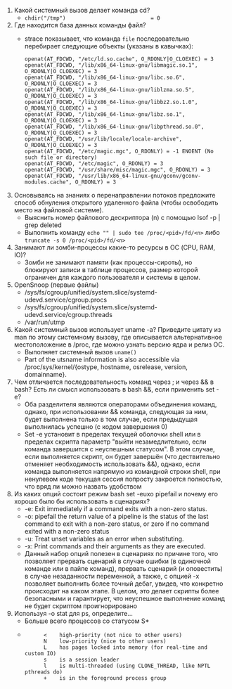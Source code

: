 1. Какой системный вызов делает команда cd?
    * `chdir("/tmp")                           = 0`
2. Где находится база данных команды файл?
   * strace показывает, что команда `file` последовательно перебирает следующие объекты (указаны в кавычках):

         openat(AT_FDCWD, "/etc/ld.so.cache", O_RDONLY|O_CLOEXEC) = 3
         openat(AT_FDCWD, "/lib/x86_64-linux-gnu/libmagic.so.1", O_RDONLY|O_CLOEXEC) = 3
         openat(AT_FDCWD, "/lib/x86_64-linux-gnu/libc.so.6", O_RDONLY|O_CLOEXEC) = 3
         openat(AT_FDCWD, "/lib/x86_64-linux-gnu/liblzma.so.5", O_RDONLY|O_CLOEXEC) = 3
         openat(AT_FDCWD, "/lib/x86_64-linux-gnu/libbz2.so.1.0", O_RDONLY|O_CLOEXEC) = 3
         openat(AT_FDCWD, "/lib/x86_64-linux-gnu/libz.so.1", O_RDONLY|O_CLOEXEC) = 3
         openat(AT_FDCWD, "/lib/x86_64-linux-gnu/libpthread.so.0", O_RDONLY|O_CLOEXEC) = 3
         openat(AT_FDCWD, "/usr/lib/locale/locale-archive", O_RDONLY|O_CLOEXEC) = 3
         openat(AT_FDCWD, "/etc/magic.mgc", O_RDONLY) = -1 ENOENT (No such file or directory)
         openat(AT_FDCWD, "/etc/magic", O_RDONLY) = 3
         openat(AT_FDCWD, "/usr/share/misc/magic.mgc", O_RDONLY) = 3
         openat(AT_FDCWD, "/usr/lib/x86_64-linux-gnu/gconv/gconv-modules.cache", O_RDONLY) = 3

3. Основываясь на знаниях о перенаправлении потоков предложите способ обнуления открытого удаленного файла (чтобы освободить место на файловой системе).
   * Выяснить номер файлового дескриптора (n) с помощью lsof -p <pid> | grep deleted
   * Выполнить команду `echo "" | sudo tee /proc/<pid>/fd/<n>` либо `truncate -s 0 /proc/<pid>/fd/<n>`
4. Занимают ли зомби-процессы какие-то ресурсы в ОС (CPU, RAM, IO)?
   * Зомби не занимают памяти (как процессы-сироты), но блокируют записи в таблице процессов, размер которой ограничен для каждого пользователя и системы в целом.
5. OpenSnoop (первые файлы)
   * /sys/fs/cgroup/unified/system.slice/systemd-udevd.service/cgroup.procs
   * /sys/fs/cgroup/unified/system.slice/systemd-udevd.service/cgroup.threads
   * /var/run/utmp
6. Какой системный вызов использует uname -a? Приведите цитату из man по этому системному вызову, где описывается альтернативное местоположение в /proc, где можно узнать версию ядра и релиз ОС.
   * Выполняет системный вызов `uname()`
   * Part of the utsname information is also accessible via /proc/sys/kernel/{ostype, hostname, osrelease, version, domainname}.
7. Чем отличается последовательность команд через ; и через && в bash?  Есть ли смысл использовать в bash &&, если применить set -e?
   * Оба разделителя являются операторами объединения команд, однако, при использовании && команда, следующая за ним, будет выполнена только в том случае, если предыдущая выполнилась успешно (с кодом завершения 0)
   * Set -e установит в пределах текущей оболочки shell или в пределах скрипта параметр "выйти незамедлительно, если команда завершится с неуспешным статусом". В этом случае, если выполняется скрипт, он будет завершён (что дествительно отменяет необходимость использовать &&), однако, если команда выполняется напрямую из командной строки shell, при ненулевом коде текущая сессия попросту закроется полностью, что вряд ли можно назвать удобством
8. Из каких опций состоит режим bash set -euxo pipefail и почему его хорошо было бы использовать в сценариях?
   * -e:  Exit immediately if a command exits with a non-zero status.
   * -o: pipefail  the return value of a pipeline is the status of the last command to exit with a non-zero status, or zero if no command exited with a non-zero status
   * -u:  Treat unset variables as an error when substituting.
   * -x:  Print commands and their arguments as they are executed.
   * Данный набор опций полезен в сценариях по причине того, что позволяет прервать сценарий в случае ошибки (в одиночной команде или в пайпе команд), прервать сценарий (и оповестить) в случае незаданности переменной, а также, с опцией -x позволяет выполнить более точный дебаг, увидев, что конкретно происходит на каком этапе. В целом, это делает скрипты более безопасными и гарантирует, что неуспешное выполнение команд не будет скриптом проигнорировано
9. Используя -o stat для ps, определите...
   * Больше всего процессов со статусом S*
   *           <    high-priority (not nice to other users)
               N    low-priority (nice to other users)
               L    has pages locked into memory (for real-time and custom IO)
               s    is a session leader
               l    is multi-threaded (using CLONE_THREAD, like NPTL pthreads do)
               +    is in the foreground process group

